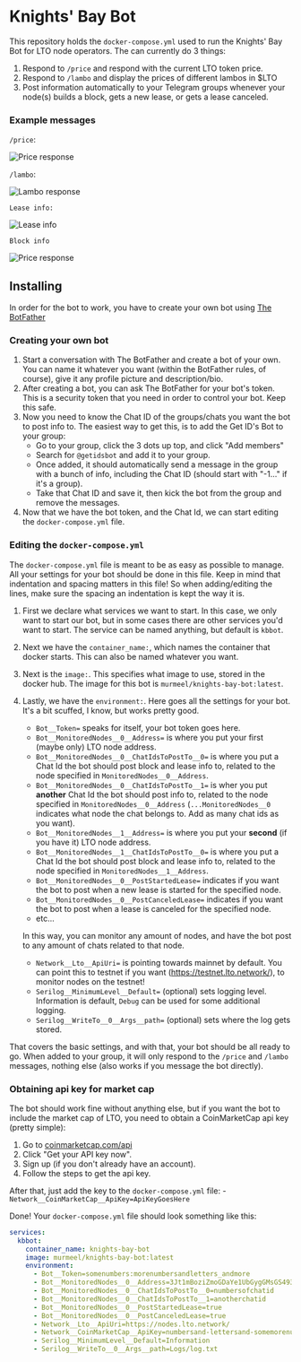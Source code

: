 # Knights' Bay Bot
This repository holds the ```docker-compose.yml``` used to run the Knights' Bay Bot for LTO node operators.
The can currently do 3 things:
1. Respond to ```/price``` and respond with the current LTO token price.
2. Respond to ```/lambo``` and display the prices of different lambos in $LTO
3. Post information automatically to your Telegram groups whenever your node(s) builds a block, gets a new lease, or gets a lease canceled.

### Example messages
```/price```:

![Price response](./img/priceResponse.PNG) 

```/lambo```:

![Lambo response](./img/lamboResponse.PNG)

```Lease info:```

![Lease info](./img/leaseInfo.PNG)

```Block info```

![Price response](./img/blockInfo.PNG)

## Installing
In order for the bot to work, you have to create your own bot using [The BotFather](https://t.me/botfather)

### Creating your own bot
1. Start a conversation with The BotFather and create a bot of your own. You can name it whatever you want (within the BotFather rules, of course), give it any profile picture and description/bio. 
2. After creating a bot, you can ask The BotFather for your bot's token. This is a security token that you need in order to control your bot. Keep this safe.
3. Now you need to know the Chat ID of the groups/chats you want the bot to post info to. The easiest way to get this, is to add the Get ID's Bot to your group:
    - Go to your group, click the 3 dots up top, and click "Add members"
    - Search for ```@getidsbot``` and add it to your group.
    - Once added, it should automatically send a message in the group with a bunch of info, including the Chat ID (should start with "-1..." if it's a group).
    - Take that Chat ID and save it, then kick the bot from the group and remove the messages.
4. Now that we have the bot token, and the Chat Id, we can start editing the ```docker-compose.yml``` file.

### Editing the ```docker-compose.yml```
The ```docker-compose.yml``` file is meant to be as easy as possible to manage. All your settings for your bot should be done in this file.
Keep in mind that indentation and spacing matters in this file! So when adding/editing the lines, make sure the spacing an indentation is kept the way it is.
1. First we declare what services we want to start. In this case, we only want to start our bot, but in some cases there are other services you'd want to start. The service can be named anything, but default is ```kbbot```.
2. Next we have the ```container_name:```, which names the container that docker starts. This can also be named whatever you want.
3. Next is the ```image:```. This specifies what image to use, stored in the docker hub. The image for this bot is ```murmeel/knights-bay-bot:latest```.
4. Lastly, we have the ```environment:```. Here goes all the settings for your bot. It's a bit scuffed, I know, but works pretty good. 
    - ```Bot__Token=``` speaks for itself, your bot token goes here.
    - ```Bot__MonitoredNodes__0__Address=``` is where you put your first (maybe only) LTO node address.
    - ```Bot__MonitoredNodes__0__ChatIdsToPostTo__0=``` is where you put a Chat Id the bot should post block and lease info to, related to the node specified in                       ```MonitoredNodes__0__Address```.
    - ```Bot__MonitoredNodes__0__ChatIdsToPostTo__1=``` is wher you put <b>another</b> Chat Id the bot should post info to, related to the node specified in                           ```MonitoredNodes__0__Address``` (```...MonitoredNodes__0``` indicates what node the chat belongs to. Add as many chat ids as you want).
    - ```Bot__MonitoredNodes__1__Address=``` is where you put your <b>second</b> (if you have it) LTO node address.
    - ```Bot__MonitoredNodes__1__ChatIdsToPostTo__0=``` is where you put a Chat Id the bot should post block and lease info to, related to the node specified in                       ```MonitoredNodes__1__Address```.
    - ```Bot__MonitoredNodes__0__PostStartedLease=``` indicates if you want the bot to post when a new lease is started for the specified node.
    - ```Bot__MonitoredNodes__0__PostCanceledLease=``` indicates if you want the bot to post when a lease is canceled for the specified node.
    - etc...
    
    In this way, you can monitor any amount of nodes, and have the bot post to any amount of chats related to that node.
    
    - ```Network__Lto__ApiUri=``` is pointing towards mainnet by default. You can point this to testnet if you want (https://testnet.lto.network/), to monitor nodes on the             testnet!
    - ```Serilog__MinimumLevel__Default=``` (optional) sets logging level. Information is default, ```Debug``` can be used for some additional logging.
    - ```Serilog__WriteTo__0__Args__path=``` (optional) sets where the log gets stored.
    
That covers the basic settings, and with that, your bot should be all ready to go. When added to your group, it will only respond to the ```/price``` and ```/lambo``` messages, nothing else (also works if you message the bot directly).

### Obtaining api key for market cap
The bot should work fine without anything else, but if you want the bot to include the market cap of LTO, you need to obtain a CoinMarketCap api key (pretty simple):
1. Go to [coinmarketcap.com/api](https://coinmarketcap.com/api/)
2. Click "Get your API key now".
3. Sign up (if you don't already have an account).
4. Follow the steps to get the api key.

After that, just add the key to the ```docker-compose.yml``` file:
    - ```Network__CoinMarketCap__ApiKey=ApiKeyGoesHere```

Done! Your ```docker-compose.yml``` file should look something like this:

```yaml
services:
  kbbot:
    container_name: knights-bay-bot
    image: murmeel/knights-bay-bot:latest
    environment:
      - Bot__Token=somenumbers:morenumbersandletters_andmore
      - Bot__MonitoredNodes__0__Address=3Jt1mBoziZmoGDaYe1UbGygGMsGS493vkgN
      - Bot__MonitoredNodes__0__ChatIdsToPostTo__0=numbersofchatid
      - Bot__MonitoredNodes__0__ChatIdsToPostTo__1=anotherchatid
      - Bot__MonitoredNodes__0__PostStartedLease=true
      - Bot__MonitoredNodes__0__PostCanceledLease=true
      - Network__Lto__ApiUri=https://nodes.lto.network/
      - Network__CoinMarketCap__ApiKey=numbersand-lettersand-somemorenumbers-andletters
      - Serilog__MinimumLevel__Default=Information
      - Serilog__WriteTo__0__Args__path=Logs/log.txt
```
